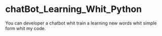 # chatBot_Learning_Whit_Python
You can developer a chatbot whit train a learning new words whit simple form whit my code.
